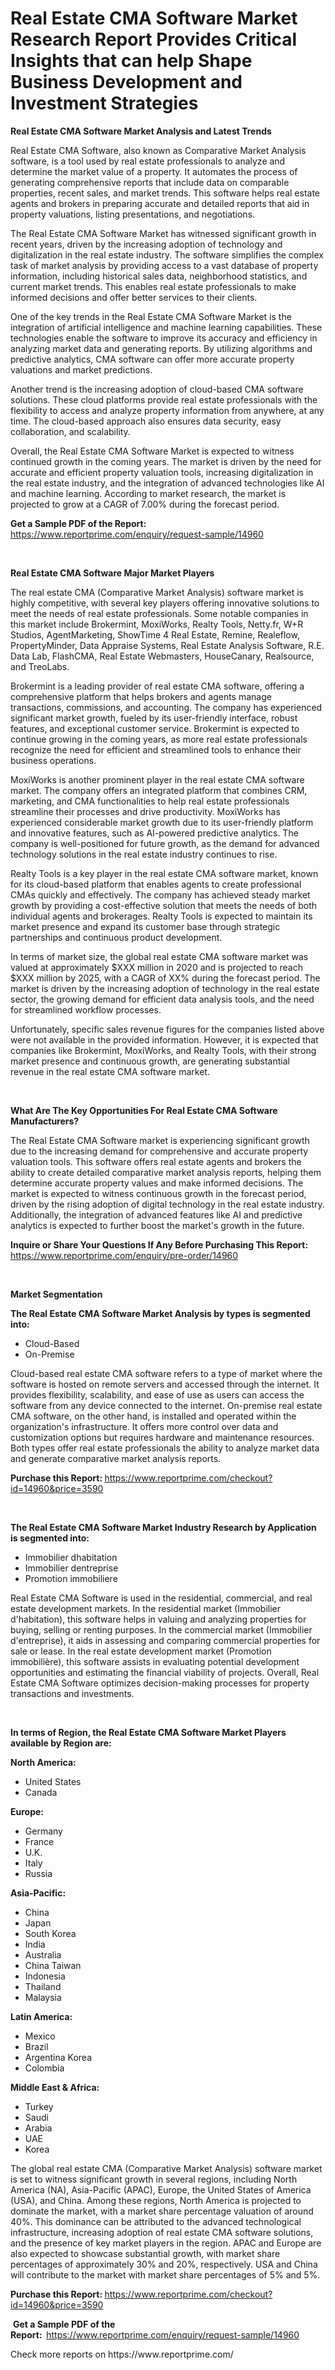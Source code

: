 <p><h1>Real Estate CMA Software Market Research Report Provides Critical Insights that can help Shape Business Development and Investment Strategies</h1></p><p><strong>Real Estate CMA Software Market Analysis and Latest Trends</strong></p>
<p><p>Real Estate CMA Software, also known as Comparative Market Analysis software, is a tool used by real estate professionals to analyze and determine the market value of a property. It automates the process of generating comprehensive reports that include data on comparable properties, recent sales, and market trends. This software helps real estate agents and brokers in preparing accurate and detailed reports that aid in property valuations, listing presentations, and negotiations.</p><p>The Real Estate CMA Software Market has witnessed significant growth in recent years, driven by the increasing adoption of technology and digitalization in the real estate industry. The software simplifies the complex task of market analysis by providing access to a vast database of property information, including historical sales data, neighborhood statistics, and current market trends. This enables real estate professionals to make informed decisions and offer better services to their clients.</p><p>One of the key trends in the Real Estate CMA Software Market is the integration of artificial intelligence and machine learning capabilities. These technologies enable the software to improve its accuracy and efficiency in analyzing market data and generating reports. By utilizing algorithms and predictive analytics, CMA software can offer more accurate property valuations and market predictions.</p><p>Another trend is the increasing adoption of cloud-based CMA software solutions. These cloud platforms provide real estate professionals with the flexibility to access and analyze property information from anywhere, at any time. The cloud-based approach also ensures data security, easy collaboration, and scalability.</p><p>Overall, the Real Estate CMA Software Market is expected to witness continued growth in the coming years. The market is driven by the need for accurate and efficient property valuation tools, increasing digitalization in the real estate industry, and the integration of advanced technologies like AI and machine learning. According to market research, the market is projected to grow at a CAGR of 7.00% during the forecast period.</p></p>
<p><strong>Get a Sample PDF of the Report:&nbsp;</strong> <a href="https://www.reportprime.com/enquiry/request-sample/14960">https://www.reportprime.com/enquiry/request-sample/14960</a></p>
<p>&nbsp;</p>
<p><strong>Real Estate CMA Software Major Market Players</strong></p>
<p><p>The real estate CMA (Comparative Market Analysis) software market is highly competitive, with several key players offering innovative solutions to meet the needs of real estate professionals. Some notable companies in this market include Brokermint, MoxiWorks, Realty Tools, Netty.fr, W+R Studios, AgentMarketing, ShowTime 4 Real Estate, Remine, Realeflow, PropertyMinder, Data Appraise Systems, Real Estate Analysis Software, R.E. Data Lab, FlashCMA, Real Estate Webmasters, HouseCanary, Realsource, and TreoLabs.</p><p>Brokermint is a leading provider of real estate CMA software, offering a comprehensive platform that helps brokers and agents manage transactions, commissions, and accounting. The company has experienced significant market growth, fueled by its user-friendly interface, robust features, and exceptional customer service. Brokermint is expected to continue growing in the coming years, as more real estate professionals recognize the need for efficient and streamlined tools to enhance their business operations.</p><p>MoxiWorks is another prominent player in the real estate CMA software market. The company offers an integrated platform that combines CRM, marketing, and CMA functionalities to help real estate professionals streamline their processes and drive productivity. MoxiWorks has experienced considerable market growth due to its user-friendly platform and innovative features, such as AI-powered predictive analytics. The company is well-positioned for future growth, as the demand for advanced technology solutions in the real estate industry continues to rise.</p><p>Realty Tools is a key player in the real estate CMA software market, known for its cloud-based platform that enables agents to create professional CMAs quickly and effectively. The company has achieved steady market growth by providing a cost-effective solution that meets the needs of both individual agents and brokerages. Realty Tools is expected to maintain its market presence and expand its customer base through strategic partnerships and continuous product development.</p><p>In terms of market size, the global real estate CMA software market was valued at approximately $XXX million in 2020 and is projected to reach $XXX million by 2025, with a CAGR of XX% during the forecast period. The market is driven by the increasing adoption of technology in the real estate sector, the growing demand for efficient data analysis tools, and the need for streamlined workflow processes.</p><p>Unfortunately, specific sales revenue figures for the companies listed above were not available in the provided information. However, it is expected that companies like Brokermint, MoxiWorks, and Realty Tools, with their strong market presence and continuous growth, are generating substantial revenue in the real estate CMA software market.</p></p>
<p>&nbsp;</p>
<p><strong>What Are The Key Opportunities For Real Estate CMA Software Manufacturers?</strong></p>
<p><p>The Real Estate CMA Software market is experiencing significant growth due to the increasing demand for comprehensive and accurate property valuation tools. This software offers real estate agents and brokers the ability to create detailed comparative market analysis reports, helping them determine accurate property values and make informed decisions. The market is expected to witness continuous growth in the forecast period, driven by the rising adoption of digital technology in the real estate industry. Additionally, the integration of advanced features like AI and predictive analytics is expected to further boost the market's growth in the future.</p></p>
<p><strong>Inquire or Share Your Questions If Any Before Purchasing This Report:</strong> <a href="https://www.reportprime.com/enquiry/pre-order/14960">https://www.reportprime.com/enquiry/pre-order/14960</a></p>
<p>&nbsp;</p>
<p><strong>Market Segmentation</strong></p>
<p><strong>The Real Estate CMA Software Market Analysis by types is segmented into:</strong></p>
<p><ul><li>Cloud-Based</li><li>On-Premise</li></ul></p>
<p><p>Cloud-based real estate CMA software refers to a type of market where the software is hosted on remote servers and accessed through the internet. It provides flexibility, scalability, and ease of use as users can access the software from any device connected to the internet. On-premise real estate CMA software, on the other hand, is installed and operated within the organization's infrastructure. It offers more control over data and customization options but requires hardware and maintenance resources. Both types offer real estate professionals the ability to analyze market data and generate comparative market analysis reports.</p></p>
<p><strong>Purchase this Report:&nbsp;</strong><a href="https://www.reportprime.com/checkout?id=14960&price=3590">https://www.reportprime.com/checkout?id=14960&price=3590</a></p>
<p>&nbsp;</p>
<p><strong>The Real Estate CMA Software Market Industry Research by Application is segmented into:</strong></p>
<p><ul><li>Immobilier dhabitation</li><li>Immobilier dentreprise</li><li>Promotion immobiliere</li></ul></p>
<p><p>Real Estate CMA Software is used in the residential, commercial, and real estate development markets. In the residential market (Immobilier d'habitation), this software helps in valuing and analyzing properties for buying, selling or renting purposes. In the commercial market (Immobilier d'entreprise), it aids in assessing and comparing commercial properties for sale or lease. In the real estate development market (Promotion immobilière), this software assists in evaluating potential development opportunities and estimating the financial viability of projects. Overall, Real Estate CMA Software optimizes decision-making processes for property transactions and investments.</p></p>
<p>&nbsp;</p>
<p><strong>In terms of Region, the Real Estate CMA Software Market Players available by Region are:</strong></p>
<p>
    <p> <strong> North America: </strong>
        <ul>
            <li>United States</li>
            <li>Canada</li>
        </ul>
        </p> 
    <p> <strong> Europe: </strong>
        <ul>
            <li>Germany</li>
            <li>France</li>
            <li>U.K.</li>
            <li>Italy</li>
            <li>Russia</li>
        </ul>
        </p> 
    <p> <strong> Asia-Pacific: </strong>
        <ul>
            <li>China</li>
            <li>Japan</li>
            <li>South Korea</li>
            <li>India</li>
            <li>Australia</li>
            <li>China Taiwan</li>
            <li>Indonesia</li>
            <li>Thailand</li>
            <li>Malaysia</li>
        </ul>
        </p> 
    <p> <strong> Latin America: </strong>
        <ul>
            <li>Mexico</li>
            <li>Brazil</li>
            <li>Argentina Korea</li>
            <li>Colombia</li>
        </ul>
        </p> 
    <p> <strong> Middle East & Africa: </strong>
        <ul>
            <li>Turkey</li>
            <li>Saudi</li>
            <li>Arabia</li>
            <li>UAE</li>
            <li>Korea</li>
        </ul>
    </p>
    </p>
<p><p>The global real estate CMA (Comparative Market Analysis) software market is set to witness significant growth in several regions, including North America (NA), Asia-Pacific (APAC), Europe, the United States of America (USA), and China. Among these regions, North America is projected to dominate the market, with a market share percentage valuation of around 40%. This dominance can be attributed to the advanced technological infrastructure, increasing adoption of real estate CMA software solutions, and the presence of key market players in the region. APAC and Europe are also expected to showcase substantial growth, with market share percentages of approximately 30% and 20%, respectively. USA and China will contribute to the market with market share percentages of 5% and 5%.</p></p>
<p><strong>Purchase this Report: </strong><a href="https://www.reportprime.com/checkout?id=14960&price=3590">https://www.reportprime.com/checkout?id=14960&price=3590</a></p>
<p>&nbsp;<strong>Get a Sample PDF of the Report:&nbsp;&nbsp;</strong><a href="https://www.reportprime.com/enquiry/request-sample/14960">https://www.reportprime.com/enquiry/request-sample/14960</a></p>
<p><strong></strong></p>
<p>Check more reports on https://www.reportprime.com/</p>